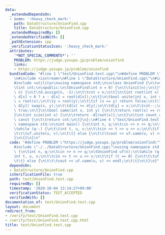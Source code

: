 ```yaml
---
data:
  _extendedDependsOn:
  - icon: ':heavy_check_mark:'
    path: DataStructure/UnionFind.cpp
    title: DataStructure/UnionFind.cpp
  _extendedRequiredBy: []
  _extendedVerifiedWith: []
  _pathExtension: cpp
  _verificationStatusIcon: ':heavy_check_mark:'
  attributes:
    '*NOT_SPECIAL_COMMENTS*': ''
    PROBLEM: https://judge.yosupo.jp/problem/unionfind
    links:
    - https://judge.yosupo.jp/problem/unionfind
  bundledCode: "#line 1 \"test/UnionFind.test.cpp\"\n#define PROBLEM \"https://judge.yosupo.jp/problem/unionfind\"\
    \n#include <iostream>\n#line 1 \"DataStructure/UnionFind.cpp\"\n#include <vector>\n\
    #include <utility>\nusing namespace std;\n\nclass UnionFind {\n\tvector<int> d;\n\
    \tint cnt;\n\npublic:\n\tUnionFind(int n = 0) {\n\t\tinit(n);\n\t}\n\tvoid init(int\
    \ n) {\n\t\td.assign(n, -1);\n\t\tcnt = n;\n\t}\n\tint root(int x) {\n\t\treturn\
    \ d[x] < 0 ? x : d[x] = root(d[x]);\n\t}\n\tbool unite(int x, int y) {\n\t\tx\
    \ = root(x);\n\t\ty = root(y);\n\t\tif (x == y) return false;\n\t\tif (d[x] >\
    \ d[y]) swap(x, y);\n\t\td[x] += d[y];\n\t\td[y] = x;\n\t\tcnt--;\n\t\treturn\
    \ true;\n\t}\n\tbool same(int x, int y) {\n\t\treturn root(x) == root(y);\n\t\
    }\n\tint size(int x) {\n\t\treturn -d[root(x)];\n\t}\n\tint count_components()\
    \ const {\n\t\treturn cnt;\n\t}\n};\n#line 4 \"test/UnionFind.test.cpp\"\nusing\
    \ namespace std;\n\nint main() {\n\tint n, q;\n\tcin >> n >> q;\n\tUnionFind uf(n);\n\
    \twhile (q--) {\n\t\tint t, u, v;\n\t\tcin >> t >> u >> v;\n\t\tif (t == 0) {\n\
    \t\t\tuf.unite(u, v);\n\t\t} else {\n\t\t\tcout << uf.same(u, v) << endl;\n\t\t\
    }\n\t}\n}\n"
  code: "#define PROBLEM \"https://judge.yosupo.jp/problem/unionfind\"\n#include <iostream>\n\
    #include \"./../DataStructure/UnionFind.cpp\"\nusing namespace std;\n\nint main()\
    \ {\n\tint n, q;\n\tcin >> n >> q;\n\tUnionFind uf(n);\n\twhile (q--) {\n\t\t\
    int t, u, v;\n\t\tcin >> t >> u >> v;\n\t\tif (t == 0) {\n\t\t\tuf.unite(u, v);\n\
    \t\t} else {\n\t\t\tcout << uf.same(u, v) << endl;\n\t\t}\n\t}\n}"
  dependsOn:
  - DataStructure/UnionFind.cpp
  isVerificationFile: true
  path: test/UnionFind.test.cpp
  requiredBy: []
  timestamp: '2020-10-04 13:14:27+09:00'
  verificationStatus: TEST_ACCEPTED
  verifiedWith: []
documentation_of: test/UnionFind.test.cpp
layout: document
redirect_from:
- /verify/test/UnionFind.test.cpp
- /verify/test/UnionFind.test.cpp.html
title: test/UnionFind.test.cpp
---
```


